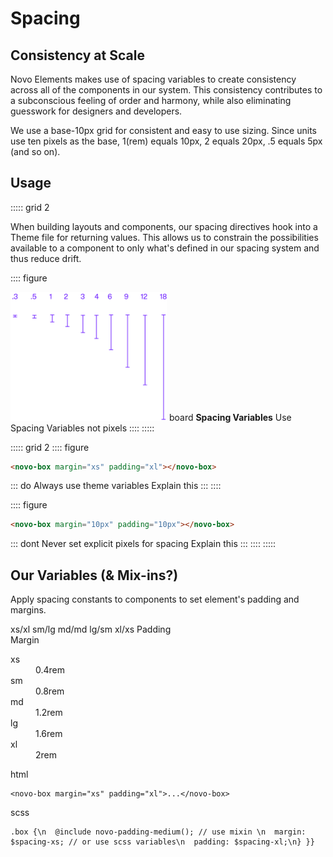 # Spacing

## Consistency at Scale

Novo Elements makes use of spacing variables to create consistency across all of the components in our system. This consistency contributes to a subconscious feeling of order and harmony, while also eliminating guesswork for designers and developers.

We use a base-10px grid for consistent and easy to use sizing. Since units use ten pixels as the base, 1(rem) equals 10px, 2 equals 20px, .5 equals 5px (and so on).

## Usage

::::: grid 2

<novo-box padding="xl">
  <novo-text>
    When building layouts and components, our spacing directives hook into a Theme file for returning values. This allows us to constrain the possibilities available to a component to only what's defined in our spacing system and thus reduce drift.
  </novo-text>
</novo-box>

:::: figure

<img src="assets/images/SpacingSizeUnits.png" width="250">

<novo-text>
  <novo-icon color="neutral">board</novo-icon>
  <strong>Spacing Variables</strong>
</novo-text>
<novo-text>Use Spacing Variables not pixels</novo-text>
::::
:::::

::::: grid 2
:::: figure

```html
<novo-box margin="xs" padding="xl"></novo-box>
```

::: do Always use theme variables
Explain this
:::
::::

:::: figure

```html
<novo-box margin="10px" padding="10px"></novo-box>
```

::: dont Never set explicit pixels for spacing
Explain this
:::
::::
:::::

## Our Variables (& Mix-ins?)

Apply spacing constants to components to set element's padding and margins.

<typedef-example>
  <typedef-content>
    <novo-flex gap="1rem">
      <novo-box bg="ocean"><novo-box margin="xs" padding="xl" bg="grass">xs/xl</novo-box></novo-box>
      <novo-box bg="ocean"><novo-box margin="sm" padding="lg" bg="grass">sm/lg</novo-box></novo-box>
      <novo-box bg="ocean"><novo-box margin="md" padding="md" bg="grass">md/md</novo-box></novo-box>
      <novo-box bg="ocean"><novo-box margin="lg" padding="sm" bg="grass">lg/sm</novo-box></novo-box>
      <novo-box bg="ocean"><novo-box margin="xl" padding="xs" bg="grass">xl/xs</novo-box></novo-box>
    </novo-flex>
  </typedef-content>
  <typedef-specs>
    <novo-label color="grass">Padding</novo-label><br/>
    <novo-label color="ocean">Margin</novo-label>
    <dl>
      <dt>xs </dt><dd>0.4rem</dd>
      <dt>sm </dt><dd>0.8rem</dd>
      <dt>md </dt><dd>1.2rem</dd>
      <dt>lg </dt><dd>1.6rem</dd>
      <dt>xl </dt><dd>2rem</dd>
    </dl>
  </typedef-specs>
  <typedef-snippet>
    <novo-label>html</novo-label>
    <pre><code txc="ocean">&lt;novo-box margin="xs" padding="xl"&gt;...&lt;/novo-box&gt;</code><br/></pre>
  </typedef-snippet>
  <typedef-snippet>
    <novo-label>scss</novo-label>
    <pre><code>.box {\n  @include novo-padding-medium(); // use mixin \n  margin: $spacing-xs; // or use scss variables\n  padding: $spacing-xl;\n} }}</code></pre>
  </typedef-snippet>
</typedef-example>
<!-- 
<typedef-example>
  <typedef-content>
    <novo-flex gap="1rem">
      <novo-box bg="ocean"><novo-box margin="xs" padding="xl" bg="white">xs</novo-box></novo-box>
      <novo-box bg="ocean"><novo-box margin="sm" padding="lg" bg="white">sm</novo-box></novo-box>
      <novo-box bg="ocean"><novo-box margin="md" padding="md" bg="white">md</novo-box></novo-box>
      <novo-box bg="ocean"><novo-box margin="lg" padding="sm" bg="white">lg</novo-box></novo-box>
      <novo-box bg="ocean"><novo-box margin="xl" padding="xs" bg="white">xl</novo-box></novo-box>
    </novo-flex>
  </typedef-content>
  <typedef-specs>
    <novo-label>Margin</novo-label>
    <dl>
      <dt>Font Size       </dt><dd>1.2rem</dd>
      <dt>Line Height     </dt><dd>1.375 (28px)</dd>
      <dt>Font Weight     </dt><dd>300</dd>
      <dt>Max Line Length </dt><dd>550px</dd>
    </dl>
  </typedef-specs>
  <typedef-snippet>
    <code class="tc-positive">&lt;novo-box margin="sm"&gt;...&lt;/novo-box&gt;</code> or <code class="tc-negative">@include novo-margin-medium()</code>
  </typedef-snippet>
</typedef-example> -->

